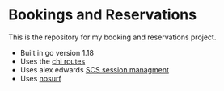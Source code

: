 # Bookings and Reservations

This is the repository for my booking and reservations project.

- Built in go version 1.18
- Uses the [chi routes](github.com/go-chi/chi/v5)
- Uses alex edwards [SCS session managment](github.com/alexedwards/scs/v2)
- Uses [nosurf](github.com/justinas/nosurf)